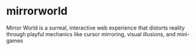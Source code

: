# mirrorworld
Mirror World is a surreal, interactive web experience that distorts reality through playful mechanics like cursor mirroring, visual illusions, and mini-games
